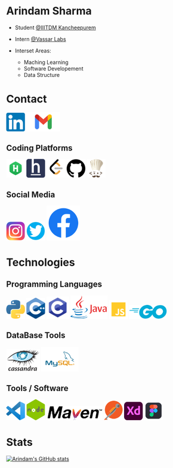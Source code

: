 # Arindam Sharma 

* Student [@IIITDM Kancheepurem](https://iiitdm.ac.in)
* Intern [@Vassar Labs](https://vassarlabs.com)

* Interset Areas:
    * Maching Learning
    * Software Developement
    * Data Structure

# Contact 
<!-- [![LinkedIn Connect](https://img.shields.io/badge/%20-Connect-black?color=14171A&labelColor=212121&logo=linkedin&logoColor=ffffff)](https://www.linkedin.com/in/arindamsharma18/)  -->

<a href="https://www.linkedin.com/in/arindamsharma18/"><img src="./img/contact/linkedin.png" alt="Python" style="width:50px;"/></a> 
<a href="mailto:arindamsharma1998@gmail.com"><img src="./img/contact/gmail.png" alt="Python" style="width:90px;"/></a>

## Coding Platforms

<a href="https://www.hackerrank.com/ArindamSharma"><img src="./img/contact/hackerrank.png" alt="Python" style="width:50px;"/></a> 
<a href="https://www.hackerearth.com/@ArindamSharma"><img src="./img/contact/hackerearth.png" alt="Python" style="width:50px;"/></a> 
<a href="https://leetcode.com/ArindamSharma/"><img src="./img/contact/leetcode_black.png" alt="Python" style="width:50px;"/></a> 
<a href="https://github.com/ArindamSharma"><img src="./img/contact/github.png" alt="Python" style="width:50px;"/></a> 
<a href="https://www.codechef.com/users/arindam_s/"><img src="./img/contact/codechef.png" alt="Python" style="width:50px;"/></a> 

## Social Media

<a href="https://www.instagram.com/arindam__s/"><img src="./img/contact/insta.png" alt="Python" style="width:50px;"/></a>
<a href="https://twitter.com/Arindam10400450"><img src="./img/contact/twitter.png" alt="Python" style="width:50px;"/></a>
<a href="https://www.facebook.com/profile.php?id=100016351571912"><img src="./img/contact/facebook.png" alt="Python" style="width:90px;"/></a>

# Technologies

## Programming Languages

<a href="#"><img src="./img/skill/python.png" alt="Python" style="width:50px;"/></a>
<a href="#"><img src="./img/skill/c++.png" alt="C++" style="width:50px;"/></a>
<a href="#"><img src="./img/skill/c.png" alt="C" style="width:60px;"/></a>
<a href="#"><img src="./img/skill/java2.png" alt="Java" style="width:100px;"/></a>
<a href="#"><img src="./img/skill/javascript.png" alt="Javascript" style="width:50px;"/></a>
<a href="#"><img src="./img/skill/go.png" alt="Go" style="width:100px;"/></a>

## DataBase Tools
<a href="#"><img src="./img/skill/cassandra.png" alt="Cassandra" style="width:90px;"/></a>
<a href="#"><img src="./img/skill/mysql.png" alt="Mysql" style="width:100px;"/></a>

## Tools / Software

<a href="#"><img src="./img/skill/vscode.png" alt="VScode" style="width:50px;"/></a>
<a href="#"><img src="./img/skill/nodejs.png" alt="Nodejs" style="width:50px;"/></a>
<a href="#"><img src="./img/skill/maven.png" alt="Maven" style="width:150px;"/></a>
<a href="#"><img src="./img/skill/postman.png" alt="Postman" style="width:50px;"/></a>
<a href="#"><img src="./img/skill/xd.png" alt="AdobeXD" style="width:50px;"/></a>
<a href="#"><img src="./img/skill/figma.png" alt="Figma" style="width:50px;"/></a>

# Stats
[![Arindam's GitHub stats](https://github-readme-stats.vercel.app/api?username=ArindamSharma)](https://github.com/ArindamSharma/github-readme-stats)

<!-- [![Readme Card](https://github-readme-stats.vercel.app/api/pin/?username=ArindamSharma&repo=Image-Processing)](https://github.com/ArindamSharma/github-readme-stats)


![Anurag's GitHub stats](https://github-readme-stats.vercel.app/api?username=ArindamSharma&show_icons=true&theme=dark) -->

<!-- [![Top Langs](https://github-readme-stats.vercel.app/api/top-langs/?username=ArindamSharma&layout=compact)](https://github.com/ArindamSharma/github-readme-stats)

[![Top Langs](https://github-readme-stats.vercel.app/api/top-langs/?username=ArindamSharma&langs_count=8)](https://github.com/ArindamSharma/github-readme-stats)
 -->


<!--
**ArindamSharma/ArindamSharma** is a ✨ _special_ ✨ repository because its `README.md` (this file) appears on your GitHub profile.

Here are some ideas to get you started:

- 🔭 I’m currently working on ...
- 🌱 I’m currently learning ...
- 👯 I’m looking to collaborate on ...
- 🤔 I’m looking for help with ...
- 💬 Ask me about ...
- 📫 How to reach me: ...
- 😄 Pronouns: ...
- ⚡ Fun fact: ...
-->
